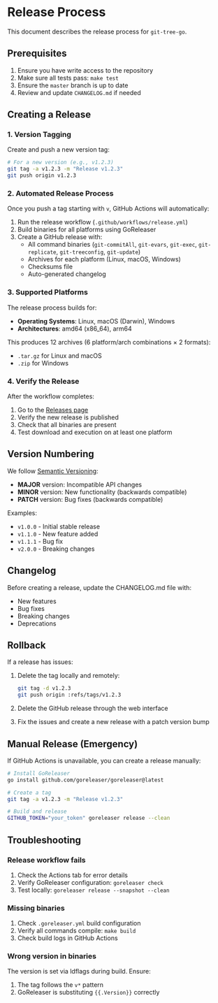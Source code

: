# Release Process

This document describes the release process for `git-tree-go`.


## Prerequisites

1. Ensure you have write access to the repository
2. Make sure all tests pass: `make test`
3. Ensure the `master` branch is up to date
4. Review and update `CHANGELOG.md` if needed


## Creating a Release

### 1. Version Tagging

Create and push a new version tag:

```bash
# For a new version (e.g., v1.2.3)
git tag -a v1.2.3 -m "Release v1.2.3"
git push origin v1.2.3
```

### 2. Automated Release Process

Once you push a tag starting with `v`, GitHub Actions will automatically:

1. Run the release workflow (`.github/workflows/release.yml`)
2. Build binaries for all platforms using GoReleaser
3. Create a GitHub release with:
   - All command binaries (`git-commitAll`, `git-evars`, `git-exec`, `git-replicate`, `git-treeconfig`, `git-update`)
   - Archives for each platform (Linux, macOS, Windows)
   - Checksums file
   - Auto-generated changelog


### 3. Supported Platforms

The release process builds for:

- **Operating Systems**: Linux, macOS (Darwin), Windows
- **Architectures**: amd64 (x86_64), arm64

This produces 12 archives (6 platform/arch combinations × 2 formats):

- `.tar.gz` for Linux and macOS
- `.zip` for Windows


### 4. Verify the Release

After the workflow completes:

1. Go to the [Releases page](../../releases)
2. Verify the new release is published
3. Check that all binaries are present
4. Test download and execution on at least one platform


## Version Numbering

We follow [Semantic Versioning](https://semver.org/):

- **MAJOR** version: Incompatible API changes
- **MINOR** version: New functionality (backwards compatible)
- **PATCH** version: Bug fixes (backwards compatible)

Examples:

- `v1.0.0` - Initial stable release
- `v1.1.0` - New feature added
- `v1.1.1` - Bug fix
- `v2.0.0` - Breaking changes

## Changelog

Before creating a release, update the CHANGELOG.md file with:

- New features
- Bug fixes
- Breaking changes
- Deprecations

## Rollback

If a release has issues:

1. Delete the tag locally and remotely:

   ```bash
   git tag -d v1.2.3
   git push origin :refs/tags/v1.2.3
   ```

2. Delete the GitHub release through the web interface

3. Fix the issues and create a new release with a patch version bump


## Manual Release (Emergency)

If GitHub Actions is unavailable, you can create a release manually:

```bash
# Install GoReleaser
go install github.com/goreleaser/goreleaser@latest

# Create a tag
git tag -a v1.2.3 -m "Release v1.2.3"

# Build and release
GITHUB_TOKEN="your_token" goreleaser release --clean
```


## Troubleshooting

### Release workflow fails

1. Check the Actions tab for error details
2. Verify GoReleaser configuration: `goreleaser check`
3. Test locally: `goreleaser release --snapshot --clean`

### Missing binaries

1. Check `.goreleaser.yml` build configuration
2. Verify all commands compile: `make build`
3. Check build logs in GitHub Actions

### Wrong version in binaries

The version is set via ldflags during build. Ensure:

1. The tag follows the `v*` pattern
2. GoReleaser is substituting `{{.Version}}` correctly
